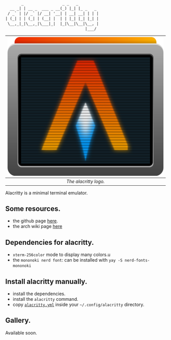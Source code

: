 ```
       _                 _ _   _         
  __ _| | __ _  ___ _ __(_) |_| |_ _   _ 
 / _` | |/ _` |/ __| '__| | __| __| | | |
| (_| | | (_| | (__| |  | | |_| |_| |_| |
 \__,_|_|\__,_|\___|_|  |_|\__|\__|\__, |
                                   |___/ 
```
| ![logo.](logo.png) |
|:--:|
| *The alacritty logo.* |

Alacritty is a minimal terminal emulator.


## Some resources.
- the github page [here](https://github.com/alacritty/alacritty).
- the arch wiki page [here](https://wiki.archlinux.org/title/Alacritty)


## Dependencies for alacritty.
- `xterm-256color` mode to display many colors.u
- the `mononoki nerd font`: can be installed with `yay -S nerd-fonts-mononoki`

## Install alacritty manually.
- install the dependencies.
- install the `alacritty` command.
- copy [`alacritty.yml`] inside your `~/.config/alacritty` directory.


## Gallery.
Available soon.

[`alacritty.yml`]: alacritty.yml
